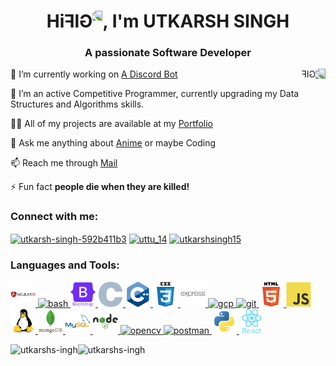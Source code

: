<h1 align="center">Hi<img alt="GIF" src="https://media.giphy.com/media/3ohhwMDyS6rv3sB8yI/giphy.gif" style="max-width:100%;-webkit-transform: scaleX(-1); transform: scaleX(-1);" width="50">, I'm UTKARSH SINGH</h1>
<h3 align="center">A passionate Software Developer</h3>
<p> <img alt="GIF" src="https://media.giphy.com/media/5ndklThG9vUUdTmgMn/giphy.gif" style="max-width:100%;transform: scaleX(-1);" width="180" align="right"></p>

🔭 I’m currently working on [A Discord Bot](https://github.com/utkarshs-ingh/DOT-BOT)

🌱 I’m an active Competitive Programmer, currently upgrading my Data Structures and Algorithms skills.

👨‍💻 All of my projects are available at my [Portfolio](https://utkarshs-ingh.herokuapp.com/)

💬 Ask me anything about [Anime](https://myanimelist.net/profile/_OxO_) or maybe Coding

📫 Reach me through [Mail](mailto:utkarshsingh.1306@gmail.com)

⚡ Fun fact **people die when they are killed!**

<h3 align="left">Connect with me:</h3>
<p align="left">
<a href="https://linkedin.com/in/utkarsh-singh-592b411b3" target="blank"><img align="center" src="https://cdn.jsdelivr.net/npm/simple-icons@3.1.0/icons/linkedin.svg" alt="utkarsh-singh-592b411b3" height="30" width="40" /></a>
<a href="https://www.codechef.com/users/uttu_14" target="blank"><img align="center" src="https://cdn.jsdelivr.net/npm/simple-icons@3.1.0/icons/codechef.svg" alt="uttu_14" height="30" width="40" /></a>
<a href="https://auth.geeksforgeeks.org/user/utkarshsingh15/practice/" target="blank"><img align="center" src="https://cdn.jsdelivr.net/npm/simple-icons@3.1.0/icons/geeksforgeeks.svg" alt="utkarshsingh15" height="30" width="40" /></a>
</p>

<h3 align="left">Languages and Tools:</h3>
<p align="left"> <a href="https://angular.io" target="_blank"> <img src="https://raw.githubusercontent.com/devicons/devicon/master/icons/angularjs/angularjs-original-wordmark.svg" alt="angularjs" width="40" height="40"/> </a> <a href="https://www.gnu.org/software/bash/" target="_blank"> <img src="https://www.vectorlogo.zone/logos/gnu_bash/gnu_bash-icon.svg" alt="bash" width="40" height="40"/> </a> <a href="https://getbootstrap.com" target="_blank"> <img src="https://raw.githubusercontent.com/devicons/devicon/master/icons/bootstrap/bootstrap-plain-wordmark.svg" alt="bootstrap" width="40" height="40"/> </a> <a href="https://www.cprogramming.com/" target="_blank"> <img src="https://raw.githubusercontent.com/devicons/devicon/master/icons/c/c-original.svg" alt="c" width="40" height="40"/> </a> <a href="https://www.w3schools.com/cpp/" target="_blank"> <img src="https://raw.githubusercontent.com/devicons/devicon/master/icons/cplusplus/cplusplus-original.svg" alt="cplusplus" width="40" height="40"/> </a> <a href="https://www.w3schools.com/css/" target="_blank"> <img src="https://raw.githubusercontent.com/devicons/devicon/master/icons/css3/css3-original-wordmark.svg" alt="css3" width="40" height="40"/> </a> <a href="https://expressjs.com" target="_blank"> <img src="https://raw.githubusercontent.com/devicons/devicon/master/icons/express/express-original-wordmark.svg" alt="express" width="40" height="40"/> </a> <a href="https://cloud.google.com" target="_blank"> <img src="https://www.vectorlogo.zone/logos/google_cloud/google_cloud-icon.svg" alt="gcp" width="40" height="40"/> </a> <a href="https://git-scm.com/" target="_blank"> <img src="https://www.vectorlogo.zone/logos/git-scm/git-scm-icon.svg" alt="git" width="40" height="40"/> </a> <a href="https://www.w3.org/html/" target="_blank"> <img src="https://raw.githubusercontent.com/devicons/devicon/master/icons/html5/html5-original-wordmark.svg" alt="html5" width="40" height="40"/> </a> <a href="https://developer.mozilla.org/en-US/docs/Web/JavaScript" target="_blank"> <img src="https://raw.githubusercontent.com/devicons/devicon/master/icons/javascript/javascript-original.svg" alt="javascript" width="40" height="40"/> </a> <a href="https://www.linux.org/" target="_blank"> <img src="https://raw.githubusercontent.com/devicons/devicon/master/icons/linux/linux-original.svg" alt="linux" width="40" height="40"/> </a> <a href="https://www.mongodb.com/" target="_blank"> <img src="https://raw.githubusercontent.com/devicons/devicon/master/icons/mongodb/mongodb-original-wordmark.svg" alt="mongodb" width="40" height="40"/> </a> <a href="https://www.mysql.com/" target="_blank"> <img src="https://raw.githubusercontent.com/devicons/devicon/master/icons/mysql/mysql-original-wordmark.svg" alt="mysql" width="40" height="40"/> </a> <a href="https://nodejs.org" target="_blank"> <img src="https://raw.githubusercontent.com/devicons/devicon/master/icons/nodejs/nodejs-original-wordmark.svg" alt="nodejs" width="40" height="40"/> </a> <a href="https://opencv.org/" target="_blank"> <img src="https://www.vectorlogo.zone/logos/opencv/opencv-icon.svg" alt="opencv" width="40" height="40"/> </a> <a href="https://postman.com" target="_blank"> <img src="https://www.vectorlogo.zone/logos/getpostman/getpostman-icon.svg" alt="postman" width="40" height="40"/> </a> <a href="https://www.python.org" target="_blank"> <img src="https://raw.githubusercontent.com/devicons/devicon/master/icons/python/python-original.svg" alt="python" width="40" height="40"/> </a> <a href="https://reactjs.org/" target="_blank"> <img src="https://raw.githubusercontent.com/devicons/devicon/master/icons/react/react-original-wordmark.svg" alt="react" width="40" height="40"/> </a> </p>

<p><img align="left" src="https://github-profile-summary-cards.vercel.app/api/cards/repos-per-language?username=utkarshs-ingh&theme=monokai" alt="utkarshs-ingh"/></p>

<p>&nbsp;<img align="left" src="https://github-profile-summary-cards.vercel.app/api/cards/stats?username=utkarshs-ingh&theme=monokai" alt="utkarshs-ingh" /></p>

